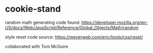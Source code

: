 # cookie-stand

random math generating code found: <https://developer.mozilla.org/en-US/docs/Web/JavaScript/Reference/Global_Objects/Math/random>

style reset code source:
<https://meyerweb.com/eric/tools/css/reset/>

collaborated with Tom McGuire
